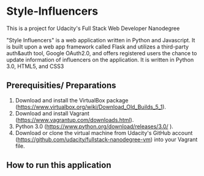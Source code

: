 # Style-Influencers
This is a project for Udacity's Full Stack Web Developer Nanodegree

"Style Influencers" is a web application written in Python and Javascript. It is
built upon a web app framework called Flask and utilizes a third-party auth&auth
tool, Google OAuth2.0, and offers registered users the chance to update information
of influencers on the application. It is written in Python 3.0, HTML5, and CSS3

## Prerequisities/ Preparations

1. Download and install the VirtualBox package (https://www.virtualbox.org/wiki/Download_Old_Builds_5_1).
2. Download and install Vagrant (https://www.vagrantup.com/downloads.html). 
3. Python 3.0 (https://www.python.org/download/releases/3.0/ ).
4. Download or clone the virtual machine from Udacity's GitHub account (https://github.com/udacity/fullstack-nanodegree-vm) into your Vagrant file.

## How to run this application

